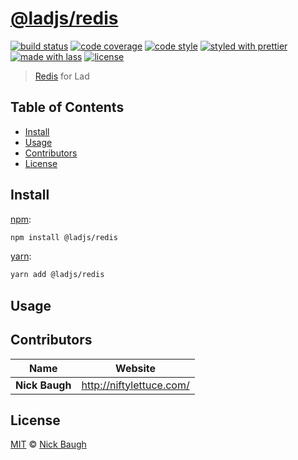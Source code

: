 # [**@ladjs/redis**](https://github.com/ladjs/redis)

[![build status](https://img.shields.io/travis/ladjs/redis.svg)](https://travis-ci.org/ladjs/redis)
[![code coverage](https://img.shields.io/codecov/c/github/ladjs/redis.svg)](https://codecov.io/gh/ladjs/redis)
[![code style](https://img.shields.io/badge/code_style-XO-5ed9c7.svg)](https://github.com/sindresorhus/xo)
[![styled with prettier](https://img.shields.io/badge/styled_with-prettier-ff69b4.svg)](https://github.com/prettier/prettier)
[![made with lass](https://img.shields.io/badge/made_with-lass-95CC28.svg)](https://lass.js.org)
[![license](https://img.shields.io/github/license/ladjs/redis.svg)](LICENSE)

> [Redis][] for Lad


## Table of Contents

* [Install](#install)
* [Usage](#usage)
* [Contributors](#contributors)
* [License](#license)


## Install

[npm][]:

```sh
npm install @ladjs/redis
```

[yarn][]:

```sh
yarn add @ladjs/redis
```


## Usage


## Contributors

| Name           | Website                    |
| -------------- | -------------------------- |
| **Nick Baugh** | <http://niftylettuce.com/> |


## License

[MIT](LICENSE) © [Nick Baugh](http://niftylettuce.com/)


## 

[npm]: https://www.npmjs.com/

[yarn]: https://yarnpkg.com/

[redis]: https://github.com/luin/ioredis
